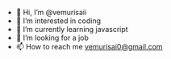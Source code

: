 - 👋 Hi, I’m @vemurisaii
- 👀 I’m interested in coding
- 🌱 I’m currently learning javascript
- 💞️ I’m looking for a job
- 📫 How to reach me vemurisai0@gmail.com

<!---
vemurisaii/vemurisaii is a ✨ special ✨ repository because its `README.md` (this file) appears on your GitHub profile.
You can click the Preview link to take a look at your changes.
--->
